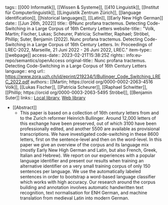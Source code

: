 tags:: [[000 Informatik]], [[Wissen & Systeme]], [[410 Linguistik]], [[Institut für Computerlinguistik]], [[Linguistik Zentrum Zürich]], [[language identification]], [[historical languages]], [[Latin]], [[Early New High German]]
date:: [[Jun 26th, 2022]]
title:: @Nunc profana tractemus. Detecting Code-Switching in a Large Corpus of 16th Century Letters
website-title:: "Volk, Martin; Fischer, Lukas; Scheurer, Patricia; Schwitter, Raphael; Ströbel, Phillip; Suter, Benjamin  (2022). Nunc profana tractemus. Detecting Code-Switching in a Large Corpus of 16th Century Letters.  In: Proceedings of LREC-2022, Marseille, 21 Juni 2022 - 26 Juni 2022, LREC."
item-type:: [[webpage]]
access-date:: 2023-02-21T15:38:25Z
rights:: info:eu-repo/semantics/openAccess
original-title:: Nunc profana tractemus. Detecting Code-Switching in a Large Corpus of 16th Century Letters
language:: eng
url:: https://www.zora.uzh.ch/id/eprint/219234/1/Bullinger_Code_Switching_LREC_2022.pdf
authors:: [[Martin; https://orcid org/0000-0002-2063-4516 Volk]], [[Lukas Fischer]], [[Patricia Scheurer]], [[Raphael Schwitter]], [[Phillip; https://orcid org/0000-0003-2063-5495 Ströbel]], [[Benjamin Suter]]
links:: [Local library](zotero://select/groups/2386895/items/XCW4293C), [Web library](https://www.zotero.org/groups/2386895/items/XCW4293C)

- [[Abstract]]
	- This paper is based on a collection of 16th century letters from and to the Zurich reformer Heinrich Bullinger. Around 12,000 letters of this exchange have been preserved, out of which 3100 have been professionally edited, and another 5500 are available as provisional transcriptions. We have investigated code-switching in these 8600 letters, first on the sentence-level and then on the word-level. In this paper we give an overview of the corpus and its language mix (mostly Early New High German and Latin, but also French, Greek, Italian and Hebrew). We report on our experiences with a popular language identifier and present our results when training an alternative identifier on a very small training corpus of only 150 sentences per language. We use the automatically labeled sentences in order to bootstrap a word-based language classifier which works with high accuracy. Our research around the corpus building and annotation involves automatic handwritten text recognition, text normalisation for ENH German, and machine translation from medieval Latin into modern German.